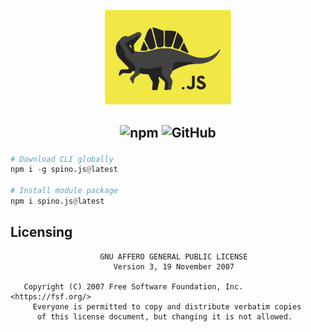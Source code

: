 <div align="center">
<p> </p>
  <img src="https://github.com/NotReeceHarris/spino.js/blob/main/spino-logo.png?raw=true" width="40%"/>
</div>

##

<h2 align="center">
  <img src="https://img.shields.io/npm/v/spino.js?style=for-the-badge&amp;labelColor=%23313531&amp;color=%23f1e845" alt="npm">
  <img src="https://img.shields.io/github/license/notreeceharris/spino.js?style=for-the-badge&amp;labelColor=%23313531&amp;color=%23f1e845" alt="GitHub">
  <p> </p>
</h2>

```py
# Download CLI globally
npm i -g spino.js@latest

# Install module package
npm i spino.js@latest
```

## Licensing
```
                    GNU AFFERO GENERAL PUBLIC LICENSE
                       Version 3, 19 November 2007

   Copyright (C) 2007 Free Software Foundation, Inc. <https://fsf.org/>
     Everyone is permitted to copy and distribute verbatim copies
      of this license document, but changing it is not allowed.
```
